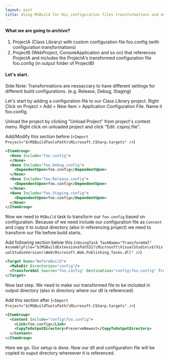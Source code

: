 ```yaml
---
layout: post
title: Using MSBuild for DLL configuration files transformations and output to referencing projects
---
```


#### What we are going to archive?

1. ProjectA (Class Library) with custom configuration file foo.config (with configuration transformations)
2. ProjectB (WebProject, ConsoleApplication and so on) that references ProjectA and includes the ProjectA's transformed configuration file foo.config (in output folder of ProjectB)

<!--more-->

#### Let's start.

Side Note: Transformations are nessaccary to have different settings for different build configurations. (e.g. Release, Debug, Staging)

Let's start by adding a configuration file to our Class Library project. Right Click on Project > Add > New Item > Application Configuration File. Name it foo.config.

Unload the project by clicking "Unload Project" from project's context menu. Right click on unloaded project and click "Edit .csproj file".

Add/Modify this section before (`<Import Project="$(MSBuildToolsPath)\Microsoft.CSharp.targets" />`)


```xml
<ItemGroup>
  <None Include="foo.config">
  </None>
  <None Include="foo.Debug.config">
    <DependentUpon>foo.config</DependentUpon>
  </None>
  <None Include="foo.Release.config">
    <DependentUpon>foo.config</DependentUpon>
  </None>
  <None Include="foo.Staging.config">
    <DependentUpon>foo.config</DependentUpon>
  </None>
</ItemGroup>
```
 
 
Now we need to `MSBuild` task to transform our `foo.config` based on configuration. Because of we need include our configuration file as `Content` and copy it to output directory (also in referencing project) we need to transform our file before build starts.

Add following section below this (`<UsingTask TaskName="TransformXml" AssemblyFile="$(MSBuildExtensionsPath32)\Microsoft\VisualStudio\v$(VisualStudioVersion)\Web\Microsoft.Web.Publishing.Tasks.dll" />`)


```xml
<Target Name="BeforeBuild">
  <MakeDir Directories="config"/>
  <TransformXml Source="foo.config" Destination="config\foo.config" Transform="foo.$(Configuration).config" />
</Target>
```


Now last step. We need to make our transformed file to be included in output directory (also in directory where our dll is referenced)

Add this section after (`<Import Project="$(MSBuildToolsPath)\Microsoft.CSharp.targets" />`)


```xml
<ItemGroup>
  <Content Include="config\foo.config">
    <Link>foo.config</Link>
    <CopyToOutputDirectory>PreserveNewest</CopyToOutputDirectory>
  </Content>
</ItemGroup>
```


Here we go. Our setup is done. Now our dll and configuration file will be copied to ouput directory whereever it is referenced.
